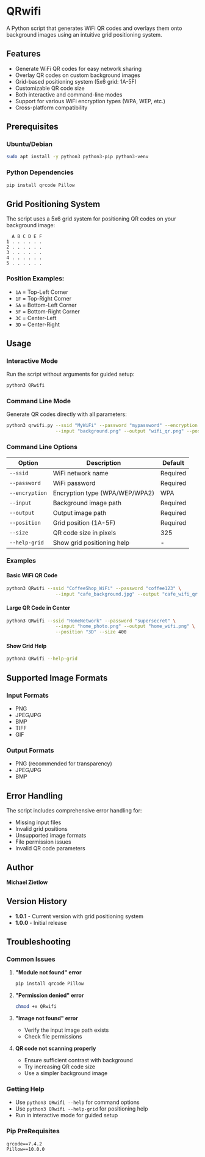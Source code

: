 # QRwifi

A Python script that generates WiFi QR codes and overlays them onto background images using an intuitive grid positioning system.

## Features

- Generate WiFi QR codes for easy network sharing
- Overlay QR codes on custom background images
- Grid-based positioning system (5x6 grid: 1A-5F)
- Customizable QR code size
- Both interactive and command-line modes
- Support for various WiFi encryption types (WPA, WEP, etc.)
- Cross-platform compatibility

## Prerequisites

### Ubuntu/Debian
```bash
sudo apt install -y python3 python3-pip python3-venv
```

### Python Dependencies
```bash
pip install qrcode Pillow
```

## Grid Positioning System

The script uses a 5x6 grid system for positioning QR codes on your background image:

```
  A B C D E F
1 . . . . . .
2 . . . . . .
3 . . . . . .
4 . . . . . .
5 . . . . . .
```

### Position Examples:
- `1A` = Top-Left Corner
- `1F` = Top-Right Corner
- `5A` = Bottom-Left Corner
- `5F` = Bottom-Right Corner
- `3C` = Center-Left
- `3D` = Center-Right

## Usage

### Interactive Mode
Run the script without arguments for guided setup:
```bash
python3 QRwifi
```

### Command Line Mode
Generate QR codes directly with all parameters:
```bash
python3 qrwifi.py --ssid "MyWiFi" --password "mypassword" --encryption "WPA" \
                  --input "background.png" --output "wifi_qr.png" --position "3D" --size 300
```

### Command Line Options

| Option | Description | Default |
|--------|-------------|---------|
| `--ssid` | WiFi network name | Required |
| `--password` | WiFi password | Required |
| `--encryption` | Encryption type (WPA/WEP/WPA2) | WPA |
| `--input` | Background image path | Required |
| `--output` | Output image path | Required |
| `--position` | Grid position (1A-5F) | Required |
| `--size` | QR code size in pixels | 325 |
| `--help-grid` | Show grid positioning help | - |

### Examples

#### Basic WiFi QR Code
```bash
python3 QRwifi --ssid "CoffeeShop_WiFi" --password "coffee123" \
                  --input "cafe_background.jpg" --output "cafe_wifi_qr.png" --position "1F"
```

#### Large QR Code in Center
```bash
python3 QRwifi --ssid "HomeNetwork" --password "supersecret" \
                  --input "home_photo.png" --output "home_wifi.png" \
                  --position "3D" --size 400
```

#### Show Grid Help
```bash
python3 QRwifi --help-grid
```

## Supported Image Formats

### Input Formats
- PNG
- JPEG/JPG
- BMP
- TIFF
- GIF

### Output Formats
- PNG (recommended for transparency)
- JPEG/JPG
- BMP

## Error Handling

The script includes comprehensive error handling for:
- Missing input files
- Invalid grid positions
- Unsupported image formats
- File permission issues
- Invalid QR code parameters

## Author

**Michael Zietlow**

## Version History

- **1.0.1** - Current version with grid positioning system
- **1.0.0** - Initial release

## Troubleshooting

### Common Issues

1. **"Module not found" error**
   ```bash
   pip install qrcode Pillow
   ```

2. **"Permission denied" error**
   ```bash
   chmod +x QRwifi
   ```

3. **"Image not found" error**
   - Verify the input image path exists
   - Check file permissions

4. **QR code not scanning properly**
   - Ensure sufficient contrast with background
   - Try increasing QR code size
   - Use a simpler background image

### Getting Help

- Use `python3 QRwifi --help` for command options
- Use `python3 QRwifi --help-grid` for positioning help
- Run in interactive mode for guided setup

### Pip PreRequisites 
```
qrcode==7.4.2
Pillow==10.0.0
```
